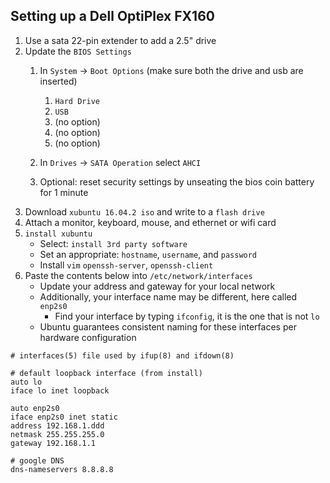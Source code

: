 ## Setting up a Dell OptiPlex FX160

1. Use a sata 22-pin extender to add a 2.5" drive
1. Update the `BIOS Settings`
    1. In `System` -> `Boot Options` (make sure both the drive and usb are inserted)
        1. `Hard Drive`
        1. `USB`
        1. (no option)
        1. (no option)
        1. (no option)

    1. In `Drives` -> `SATA Operation` select `AHCI`
    1. Optional: reset security settings by unseating the bios coin battery for 1 minute
1. Download `xubuntu 16.04.2 iso` and write to a `flash drive`
1. Attach a monitor, keyboard, mouse, and ethernet or wifi card
1. `install xubuntu`
    - Select: `install 3rd party software`
    - Set an appropriate: `hostname`, `username`, and `password`
    - Install `vim` `openssh-server`, `openssh-client`
1. Paste the contents below into `/etc/network/interfaces`
    - Update your address and gateway for your local network
    - Additionally, your interface name may be different, here called `enp2s0`
        - Find your interface by typing `ifconfig`, it is the one that is not `lo`
    - Ubuntu guarantees consistent naming for these interfaces per hardware configuration


```
# interfaces(5) file used by ifup(8) and ifdown(8)

# default loopback interface (from install)
auto lo
iface lo inet loopback

auto enp2s0
iface enp2s0 inet static
address 192.168.1.ddd
netmask 255.255.255.0
gateway 192.168.1.1

# google DNS
dns-nameservers 8.8.8.8
```
